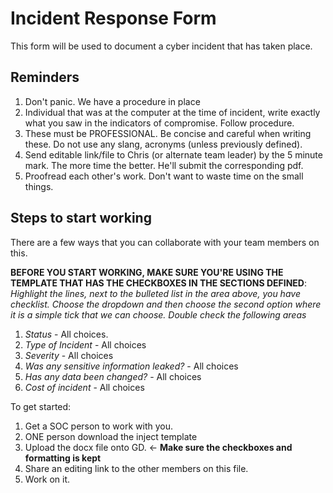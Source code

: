 # Incident Response Form

This form will be used to document a cyber incident that has taken place.

## Reminders
1. Don't panic. We have a procedure in place 
2. Individual that was at the computer at the time of incident, write exactly what you saw in the indicators of compromise. Follow procedure.
3. These must be PROFESSIONAL. Be concise and careful when writing these. Do not use any slang, acronyms (unless previously defined).    
4. Send editable link/file to Chris (or alternate team leader) by the 5 minute mark. The more time the better. He'll submit the corresponding pdf.
5. Proofread each other's work. Don't want to waste time on the small things.

## Steps to start working

There are a few ways that you can collaborate with your team members on this.


**BEFORE YOU START WORKING, MAKE SURE YOU'RE USING THE TEMPLATE THAT HAS THE CHECKBOXES IN THE SECTIONS DEFINED**: *Highlight the lines, next to the bulleted list in the area above, you have checklist. Choose the dropdown and then choose the second option where it is a simple tick that we can choose. Double check the following areas* 

1. *Status* - All choices. 
2. *Type of Incident* - All choices
3. *Severity* - All choices
4. *Was any sensitive information leaked?* - All choices
5. *Has any data been changed?* - All choices
6. *Cost of incident* - All choices

To get started:
1. Get a SOC person to work with you.
2. ONE person download the inject template
3. Upload the docx file onto GD. <- **Make sure the checkboxes and formatting is kept**
4. Share an editing link to the other members on this file.
5. Work on it.
